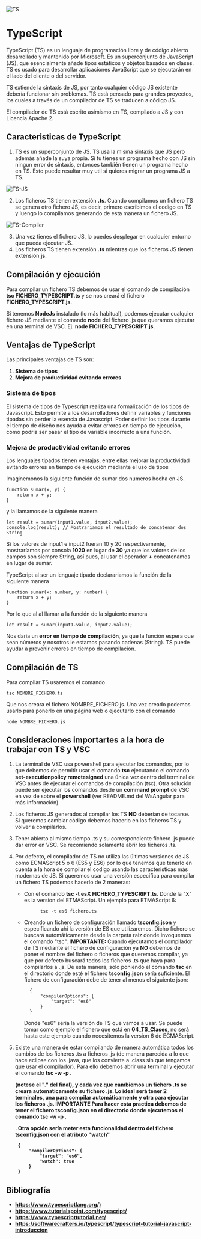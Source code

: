 ![TS](img/typescript.jpg "TypeScript")

# TypeScript

TypeScript (TS) es un lenguaje de programación libre y de código abierto desarrollado y mantenido por Microsoft. Es un superconjunto de JavaScript (JS), que esencialmente añade tipos estáticos y objetos basados en clases. TS es usado para desarrollar aplicaciones JavaScript que se ejecutarán en el lado del cliente o del servidor.

TS extiende la sintaxis de JS, por tanto cualquier código JS existente debería funcionar sin problemas. TS está pensado para grandes proyectos, los cuales a través de un compilador de TS se traducen a código JS.

El compilador de TS está escrito asimismo en TS, compilado a JS y con Licencia Apache 2.

## Caracteristicas de TypeScript

1. TS es un superconjunto de JS. TS usa la misma sintaxis que JS pero además añade la suya propia. Si tu tienes un programa hecho con JS sin ningun error de sintaxis, entonces también tienen un programa hecho en TS. Esto puede resultar muy util si quieres migrar un programa JS a TS.

![TS-JS](img/typescript-and-js.png "TS-JS")

2. Los ficheros TS tienen extensión **.ts**. Cuando compilamos un fichero TS se genera otro fichero JS, es decir, primero escribimos el codigo en TS y luengo lo compilamos generando de esta manera un fichero JS.

![TS-Compiler](img/typescript-compiler.png "TS-Compiler")

3. Una vez tienes el fichero JS, lo puedes desplegar en cualquier entorno que pueda ejecutar JS.
4. Los ficheros TS tienen extensión <b>.ts</b> mientras que los ficheros JS tienen extensión <b>js</b>. 

## Compilación y ejecución

Para compilar un fichero TS debemos de usar el comando de compilación <b>tsc FICHERO_TYPESCRIPT.ts</b> y se nos creará el fichero <b>FICHERO_TYPESCRIPT.js</b>. 

Si tenemos <b>NodeJs</b> instalado (lo más habitual), podemos ejecutar cualquier fichero JS mediante el comando <b>node</b> del fichero .js que queramos ejecutar en una terminal de VSC. Ej: <b>node FICHERO_TYPESCRIPT.js</b>. 

## Ventajas de TypeScript

Las principales ventajas de TS son:

1. <b>Sistema de tipos</b>
2. <b>Mejora de productividad evitando errores</b>

### Sistema de tipos

El sistema de tipos de Typescript realiza una formalización de los tipos de Javascript. Esto permite a los desarrolladores definir variables y funciones tipadas sin perder la esencia de Javascript. Poder definir los tipos durante el tiempo de diseño nos ayuda a evitar errores en tiempo de ejecución, como podría ser pasar el tipo de variable incorrecto a una función.

### Mejora de productividad evitando errores

Los lenguajes tipados tienen ventajas, entre ellas mejorar la productividad evitando errores en tiempo de ejecución mediante el uso de tipos

Imaginemonos la siguiente función de sumar dos numeros hecha en JS.

    function sumar(x, y) {
        return x + y;
    }

y la llamamos de la siguiente manera

    let result = sumar(input1.value, input2.value);
    console.log(result); // Mostrariamos el resultado de concatenar dos String

Si los valores de input1 e input2 fueran 10 y 20 respectivamente, mostraríamos por consola <b>1020</b> en lugar de <b>30</b> ya que los valores de los campos son siempre String, así pues, al usar el operador <b>+</b> concatenamos en lugar de sumar.

TypeScript al ser un lenguaje tipado declarariamos la función de la siguiente manera

    function sumar(x: number, y: number) {
        return x + y;
    }

Por lo que al al llamar a la función de la siguiente manera

    let result = sumar(input1.value, input2.value);

Nos daria un **error en tiempo de compilación**, ya que la función espera que sean números y nosotros le estamos pasando cadenas (String). TS puede ayudar a prevenir errores en tiempo de compilación.

## Compilación de TS

Para compilar TS usaremos el comando

    tsc NOMBRE_FICHERO.ts

Que nos creara el fichero NOMBRE_FICHERO.js. Una vez creado podemos usarlo para ponerlo en una página web o ejecutarlo con el comando

    node NOMBRE_FICHERO.js

## Consideraciones importartes a la hora de trabajar con TS y VSC

1. La terminal de VSC usa powershell para ejecutar los comandos, por lo que debemos de permitir usar el comando <b>tsc</b> ejecutando el comando <b>set-executionpolicy remotesigned</b> una única vez dentro del terminal de VSC antes de ejecutar el comandos de compilación (tsc). Otra solución puede ser ejecutar los comandos desde un **command prompt** de VSC en vez de sobre el **powershell** (ver README.md del WsAngular para más información)

2. Los ficheros JS generados al compilar los TS <b>NO</b> deberían de tocarse. Si queremos cambiar código debemos hacerlo en los ficheros TS y volver a compilarlos.

3. Tener abierto al mismo tiempo .ts y su correspondiente fichero .js puede dar error en VSC. Se recomiendo solamente abrir los ficheros .ts.

4. Por defecto, el compilador de TS no utiliza las últimas versiones de JS como ECMAScript 5 o 6 (ES5 y ES6) por lo que tenemos que tenerlo en cuenta a la hora de compilar el codigo usando las caracteristicas más modernas de JS. Si queremos usar una versión especifica para compilar un fichero TS podemos hacerlo de 2 maneras:
    - Con el comando <b>tsc -t esX FICHERO_TYPESCRIPT.ts</b>. Donde la "X" es la version del ETMAScript. Un ejemplo para ETMAScript 6:

                tsc -t es6 fichero.ts
    
    - Creando un fichero de configuración llamado <b>tsconfig.json</b> y especificando ahi la versión de ES que utilizaremos. Dicho fichero se buscará automáticamente desde la carpeta raiz donde invoquemos el comando "tsc". <b>IMPORTANTE:</b> Cuando ejecutamos el compilador de TS mediante el fichero de configuración ya **NO** debemos de poner el nombre del fichero o ficheros que queremos compilar, ya que por defecto buscará todos los ficheros .ts que haya para compilarlos a .js. De esta manera, solo poniendo el comando <b>tsc</b> en el directorio donde esté el fichero <b>tsconfig.json</b> sería suficiente. El fichero de configuración debe de tener al menos el siguiente json:

            {
                "compilerOptions": {
                    "target": "es6"
                }
            }

        Donde "es6" sería la versión de TS que vamos a usar. Se puede tomar como ejemplo el fichero que está en <b>04_TS_Clases</b>, no será hasta este ejemplo cuando necesitemos la version 6 de ECMAScript.

5. Existe una manera de estar compilando de manera automática todos los cambios de los ficheros .ts a ficheros .js (de manera parecida a lo que hace eclipse con los .java, que los convierte a .class sin que tengamos que usar el compilador). Para ello debemos abrir una terminal y ejecutar el comando <b>tsc -w -p .</p> (notese el "." del final), y cada vez que cambiemos un fichero .ts se creara automaticamente su fichero .js. Lo ideal será tener 2 terminales, una para compilar automáticamente y otra para ejecutar los ficheros .js. **IMPORTANTE** Para hacer esta practica debemos de tener el fichero <b>tsconfig.json</b> en el directorio donde ejecutemos el comando <b>tsc -w -p .</p>. 
Otra opción sería meter esta funcionalidad dentro del fichero tsconfig.json con el atributo "watch"

        {
            "compilerOptions": {
                "target": "es6",
                "watch": true
            }
        }

## Bibliografía

- <https://www.typescriptlang.org/)>
- <https://www.tutorialspoint.com/typescript/>
- <https://www.typescripttutorial.net/>
- <https://softwarecrafters.io/typescript/typescript-tutorial-javascript-introduccion>